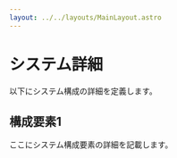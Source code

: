 ```yaml
---
layout: ../../layouts/MainLayout.astro
---
```

# システム詳細
以下にシステム構成の詳細を定義します。

## 構成要素1
ここにシステム構成要素の詳細を記載します。

